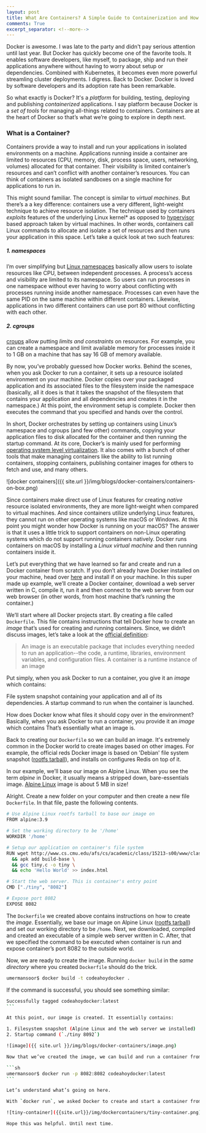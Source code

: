 ```yaml
---
layout: post
title: What Are Containers? A Simple Guide to Containerization and How Docker Works
comments: True
excerpt_separator: <!--more-->
---
```


Docker is awesome. I was late to the party and didn't pay serious attention until last year. But Docker has quickly become one of the favorite tools. It enables software developers, like myself, to package, ship and run their applications anywhere without having to worry about setup or dependencies. Combined with Kubernetes, it becomes even more powerful streamling cluster deployments. I digress. Back to Docker. Docker is loved by software developers and its adoption rate has been remarkable.

So what exactly is Docker? 
It's a _platform_ for building, testing, deploying and publishing *containerized* applications. I say platform because Docker is a *set of tools* for managing all-things related to containers. Containers are at the heart of Docker so that’s what we’re going to explore in depth next.

<!--more-->

### What is a Container?

Containers provide a way to install and run your applications in isolated environments on a machine. Applications running inside a container are limited to resources (CPU, memory, disk, process space, users, networking, volumes) allocated for that container. Their visibility is limited container’s resources and can’t conflict with another container’s resources. You can think of containers as isolated sandboxes on a single machine for applications to run in.

This might sound familiar. The concept is similar to *virtual machines*. But there’s a a key difference: containers use a very different, light-weight technique to achieve resource isolation. The technique used by containers *exploits* features of the underlying Linux kernel* as opposed to [hypervisor](https://en.wikipedia.org/wiki/Hypervisor) based approach taken by virtual machines. In other words, containers call Linux commands to allocate and isolate a set of resources and then runs your application in this space. Let’s take a quick look at two such features:

##### 1. namespaces
I’m over simplifying but [Linux namespaces](http://man7.org/linux/man-pages/man7/namespaces.7.html) basically allow users to isolate resources like CPU, between independent processes. A process’s access and visibility are limited to its namespace. So users can run processes in one namespace without ever having to worry about conflicting with processes running inside another namespace. Processes can even have the same PID on the same machine within different containers. Likewise, applications in two different containers can use port 80 without conflicting with each other.

##### 2. cgroups 
[croups](http://man7.org/linux/man-pages/man7/cgroups.7.html) allow putting *limits and constraints* on resources.  For example, you can create a namespace and limit available memory for processes inside it to 1 GB on a machine that has say 16 GB of memory available.

By now, you’ve probably guessed how Docker works. Behind the scenes, when you ask Docker to run a container, it sets up a resource isolated environment on your machine. Docker copies over your packaged application and its associated files to the filesystem inside the namespace (basically, all it does is that it takes the snapshot of the filesystem that contains your application and all dependencies and creates it in the namespace.) At this point, the environment setup is complete. Docker then executes the command that you specified and hands over the control. 

In short, Docker orchestrates by setting up containers using Linux’s namespace and cgroups (and few other) commands, copying your application files to disk allocated for the container and then running the startup command. At its core, Docker’s is mainly used for performing [operating system level virtualization](https://en.wikipedia.org/wiki/OS-level_virtualisation). It also comes with a bunch of other tools that make managing containers like the ability to list running containers, stopping containers, publishing container images for others to fetch and use, and many others.

![docker containers]({{ site.url }}/img/blogs/docker-containers⁩/containers-on-box.png)

Since containers make direct use of Linux features for creating *native* resource isolated environments, they are more light-weight when compared to virtual machines. And since containers utilize underlying Linux features, they cannot run on other operating systems like macOS or Windows. At this point you might wonder how Docker is running on your macOS? The answer is that it uses a little trick to support containers on non-Linux operating systems which do not support running containers natively. Docker runs containers on macOS by installing a *Linux virtual machine* and then running containers inside it. 

Let’s put everything that we have learned so far and create and run a Docker container from scratch. If you don’t already have Docker installed on your machine, head over [here](https://docs.docker.com/install/) and install if on your machine. In this super made up example, we’ll create a Docker container, download a web server written in C, compile it, run it and then connect to the web server from our web browser (in other words, from host machine that’s running the container.)

We’ll start where all Docker projects start. By creating a file called `Dockerfile`. This file contains instructions that tell Docker how to create an *image* that’s used for creating and running containers. Since, we didn’t discuss images, let’s take a look at the [official definition](https://docs.docker.com/get-started/#images-and-containers):

> An image is an executable package that includes everything needed to run an application--the code, a runtime, libraries, environment variables, and configuration files. A container is a runtime instance of an image

Put simply, when you ask Docker to run a container, you give it an *image* which contains:

File system snapshot containing your application and all of its dependencies.
A startup command to run when the container is launched.

How does Docker know what files it should copy over in the environment? Basically, when you ask Docker to run a container, you provide it an _image_ which contains 
That’s essentially what an image is.

Back to creating our `Dockerfile` so we can build an image. It's extremely common in the Docker world to create images based on other images. For example, the official reds Docker image is based on 'Debian' file system snapshot ([rootfs tarball](http://www.ethernetresearch.com/geekzone/building-linux-rootfs-from-scratch/)), and installs on configures Redis on top of it.

In our example, we’ll base our image on Alpine Linux. When you see the term *alpine* in Docker, it usually means a stripped down, bare-essentials image. [Alpine Linux](https://hub.docker.com/_/alpine) image is about 5 MB in size! 

Alright. Create a new folder on your computer and then create a new file `Dockerfile`. In that file, paste the following contents.  

```sh
# Use Alpine Linux rootfs tarball to base our image on
FROM alpine:3.9 

# Set the working directory to be '/home'
WORKDIR '/home'

# Setup our application on container's file system
RUN wget http://www.cs.cmu.edu/afs/cs/academic/class/15213-s00/www/class28/tiny.c \
  && apk add build-base \
  && gcc tiny.c -o tiny \
  && echo 'Hello World' >> index.html

# Start the web server. This is container's entry point
CMD ["./tiny", "8082"]

# Expose port 8082
EXPOSE 8082 
```

The `Dockerfile` we created above contains instructions on how to create the *image*. Essentially, we base our image on Alpine Linux ([rootfs tarball](http://www.ethernetresearch.com/geekzone/building-linux-rootfs-from-scratch/)) and set our working directory to be `/home`. Next, we downloaded, compiled and created an executable of a simple web server written in C. After, that we specified the command to be executed when container is run and expose container’s port 8082 to the outside world.

Now, we are ready to create the image. Running `docker build` in the *same directory* where you created `Dockerfile` should do the trick.  

```sh
umermansoor$ docker build -t codeahoydocker .  
```

If the command is successful, you should see something similar:  

```sh
Successfully tagged codeahoydocker:latest 
``` 

At this point, our image is created. It essentially contains:

1. Filesystem snapshot (Alpine Linux and the web server we installed)
2. Startup command (`./tiny 8092`)

![image]({{ site.url }}/img/blogs/docker-containers⁩/image.png)

Now that we’ve created the image, we can build and run a container from this image. To do so, run the following command:  

```sh
umermansoor$ docker run -p 8082:8082 codeahoydocker:latest 
``` 

Let’s understand what’s going on here. 

With `docker run`, we asked Docker to create and start a container from the `codeahoydocker:latest` image. `-p 8082:8082` maps port 8082 of our local machine to port 8082 inside the container. (Remember, our web server inside the container is listening for connections on port 8082.) You’ll not see any output after this command which is totally fine. Switch to your web browser and navigate to [localhost:8082/index.html](localhost:8082/index.html]). You should see ‘Hello World’ message. (Instructions on how to delete the image and container to clean up will be in comments.)

![tiny-container]({{site.url}}/img/dockercontainers⁩/tiny-container.png)

Hope this was helpful. Until next time.


